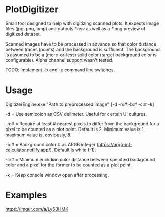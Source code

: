 # PlotDigitizer

Small tool designed to help with digitizing scanned plots. It expects image files (jpg, png, bmp) and outputs *.csv as well as a *.png preview of digitized dataset.

Scanned images have to be processed in advance so that color distance between traces (points) and the background is sufficient.
The background is assumed to be a (more-or-less) solid color (target background color is configurable). Alpha channel support wasn't tested.

TODO: implement -b and -c command line switches.

# Usage

DigitizerEngine.exe "Path to preprocessed image" [-d -n:# -b:# -c:# -k]

-d = Use semicolon as CSV delimeter. Useful for certain UI cultures.

-n:# = Require at least # nearest pixels to differ from the background for a pixel to be counted as a plot point. Default is 2. Minimum value is 1, maximum value is, obviously, 8.

-b:# = Background color # as ARGB integer (https://argb-int-calculator.netlify.app/). Default is white (-1).

-c:# = Minimum euclidian color distance between specified background color and a pixel for the former to be counted as a plot point.

-k = Keep console window open after processing.

# Examples

https://imgur.com/a/Ly53HMK
